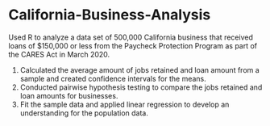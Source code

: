 # California-Business-Analysis
Used R to analyze a data set of 500,000 California business that received loans of $150,000 or less from the Paycheck Protection Program as part of the CARES Act in March 2020.

1) Calculated the average amount of jobs retained and loan amount from a sample and created confidence intervals for the means.
2) Conducted pairwise hypothesis testing to compare the jobs retained and loan amounts for businesses.
3) Fit the sample data and applied linear regression to develop an understanding for the population data.
